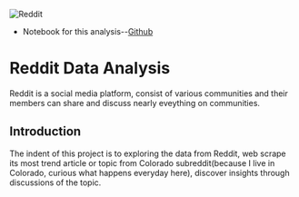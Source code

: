 ![Reddit](https://www.internetmatters.org/wp-content/uploads/2022/02/shutterstock_1919746949-600x314-1.png)
+ Notebook for this analysis--[Github](https://github.com/xuan112192/Reddit-data-exploring/blob/main/Reddit%20Web%20Scaping.ipynb "Notebook File")

# Reddit Data Analysis
Reddit is a social media platform, consist of various communities and their members can share and discuss nearly eveything on communities.
## Introduction
The indent of this project is to exploring the data from Reddit, web scrape its most trend article or topic from Colorado subreddit(because I live in Colorado, curious what happens everyday here), discover insights through discussions of the topic.
 
